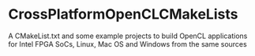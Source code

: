 # CrossPlatformOpenCLCMakeLists
A CMakeList.txt and some example projects to build OpenCL applications for Intel FPGA SoCs, Linux, Mac OS and Windows from the same sources
